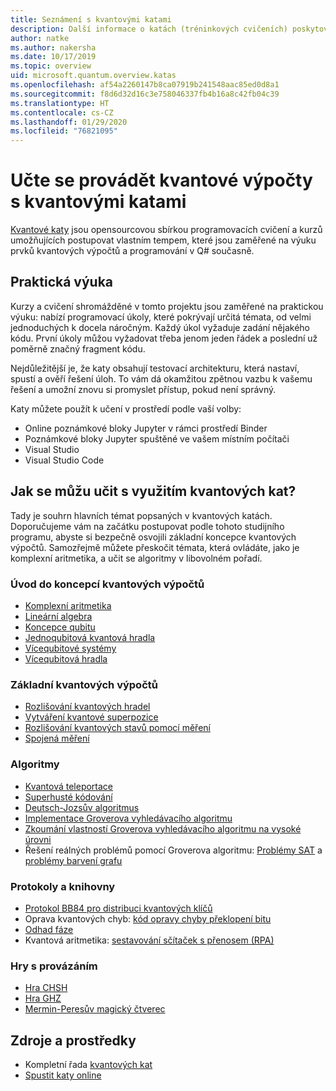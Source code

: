 ```yaml
---
title: Seznámení s kvantovými katami
description: Další informace o katách (tréninkových cvičeních) poskytovaných se sadou Microsoft Quantum Development Kit (QDK)
author: natke
ms.author: nakersha
ms.date: 10/17/2019
ms.topic: overview
uid: microsoft.quantum.overview.katas
ms.openlocfilehash: af54a2260147b8ca07919b241548aac85ed0d8a1
ms.sourcegitcommit: f8d6d32d16c3e758046337fb4b16a8c42fb04c39
ms.translationtype: HT
ms.contentlocale: cs-CZ
ms.lasthandoff: 01/29/2020
ms.locfileid: "76821095"
---
```

# <a name="learn-quantum-computing-with-the-quantum-katas"></a>Učte se provádět kvantové výpočty s kvantovými katami

[Kvantové katy](https://github.com/Microsoft/QuantumKatas/) jsou opensourcovou sbírkou programovacích cvičení a kurzů umožňujících postupovat vlastním tempem, které jsou zaměřené na výuku prvků kvantových výpočtů a programování v Q# současně.

## <a name="learning-by-doing"></a>Praktická výuka

Kurzy a cvičení shromážděné v tomto projektu jsou zaměřené na praktickou výuku: nabízí programovací úkoly, které pokrývají určitá témata, od velmi jednoduchých k docela náročným. Každý úkol vyžaduje zadání nějakého kódu. První úkoly můžou vyžadovat třeba jenom jeden řádek a poslední už poměrně značný fragment kódu.

Nejdůležitější je, že katy obsahují testovací architekturu, která nastaví, spustí a ověří řešení úloh. To vám dá okamžitou zpětnou vazbu k vašemu řešení a umožní znovu si promyslet přístup, pokud není správný.

Katy můžete použít k učení v prostředí podle vaší volby:

* Online poznámkové bloky Jupyter v rámci prostředí Binder
* Poznámkové bloky Jupyter spuštěné ve vašem místním počítači
* Visual Studio
* Visual Studio Code

## <a name="what-can-i-learn-with-the-quantum-katas"></a>Jak se můžu učit s využitím kvantových kat?

Tady je souhrn hlavních témat popsaných v kvantových katách. Doporučujeme vám na začátku postupovat podle tohoto studijního programu, abyste si bezpečně osvojili základní koncepce kvantových výpočtů. Samozřejmě můžete přeskočit témata, která ovládáte, jako je komplexní aritmetika, a učit se algoritmy v libovolném pořadí.

### <a name="introduction-to-quantum-computing-concepts"></a>Úvod do koncepcí kvantových výpočtů

* [Komplexní aritmetika](https://github.com/microsoft/QuantumKatas/tree/master/tutorials/ComplexArithmetic)
* [Lineární algebra](https://github.com/microsoft/QuantumKatas/tree/master/tutorials/LinearAlgebra)
* [Koncepce qubitu](https://github.com/microsoft/QuantumKatas/tree/master/tutorials/Qubit)
* [Jednoqubitová kvantová hradla](https://github.com/microsoft/QuantumKatas/tree/master/tutorials/SingleQubitGates)
* [Vícequbitové systémy](https://github.com/microsoft/QuantumKatas/tree/master/tutorials/MultiQubitSystems)
* [Vícequbitová hradla](https://github.com/microsoft/QuantumKatas/tree/master/tutorials/MultiQubitGates)

### <a name="quantum-computing-fundamentals"></a>Základní kvantových výpočtů

* [Rozlišování kvantových hradel](https://github.com/microsoft/QuantumKatas/tree/master/BasicGates)
* [Vytváření kvantové superpozice](https://github.com/microsoft/QuantumKatas/tree/master/Superposition)
* [Rozlišování kvantových stavů pomocí měření](https://github.com/microsoft/QuantumKatas/tree/master/Measurements)
* [Spojená měření](https://github.com/microsoft/QuantumKatas/tree/master/JointMeasurements)

### <a name="algorithms"></a>Algoritmy

* [Kvantová teleportace](https://github.com/microsoft/QuantumKatas/tree/master/Teleportation)
* [Superhusté kódování](https://github.com/microsoft/QuantumKatas/tree/master/SuperdenseCoding)
* [Deutsch-Jozsův algoritmus](https://github.com/microsoft/QuantumKatas/tree/master/tutorials/ExploringDeutschJozsaAlgorithm)
* [Implementace Groverova vyhledávacího algoritmu](https://github.com/microsoft/QuantumKatas/tree/master/GroversAlgorithm)
* [Zkoumání vlastností Groverova vyhledávacího algoritmu na vysoké úrovni](https://github.com/microsoft/QuantumKatas/tree/master/tutorials/ExploringGroversAlgorithm)
* Řešení reálných problémů pomocí Groverova algoritmu: [Problémy SAT](https://github.com/microsoft/QuantumKatas/tree/master/SolveSATWithGrover) a [problémy barvení grafu](https://github.com/microsoft/QuantumKatas/tree/master/GraphColoring)

### <a name="protocols-and-libraries"></a>Protokoly a knihovny

* [Protokol BB84 pro distribuci kvantových klíčů](https://github.com/microsoft/QuantumKatas/tree/master/KeyDistribution_BB84)
* Oprava kvantových chyb: [kód opravy chyby překlopení bitu](https://github.com/microsoft/QuantumKatas/tree/master/QEC_BitFlipCode)
* [Odhad fáze](https://github.com/microsoft/QuantumKatas/blob/master/PhaseEstimation)
* Kvantová aritmetika: [sestavování sčítaček s přenosem (RPA)](https://github.com/microsoft/QuantumKatas/blob/master/RippleCarryAdder)

### <a name="entanglement-games"></a>Hry s provázáním

* [Hra CHSH](https://github.com/microsoft/QuantumKatas/tree/master/CHSHGame)
* [Hra GHZ](https://github.com/microsoft/QuantumKatas/tree/master/GHZGame)
* [Mermin-Peresův magický čtverec](https://github.com/microsoft/QuantumKatas/tree/master/MagicSquareGame)

## <a name="resources"></a>Zdroje a prostředky

* Kompletní řada [kvantových kat](https://github.com/microsoft/QuantumKatas)
* [Spustit katy online](https://aka.ms/try-quantum-katas)
